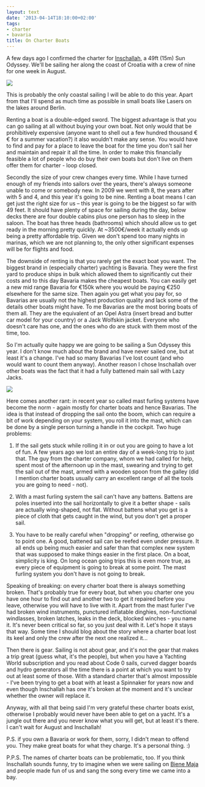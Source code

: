```yaml
---
layout: text
date: '2013-04-14T18:10:00+02:00'
tags:
- charter
- bavaria
title: On Charter Boats
---
```

A few days ago I confirmed the charter for [Inschallah](http://www.inschallah-sailing-team.at/schiff.html), a 49ft  (15m) Sun Odyssey. We'll be sailing her along the coast of Croatia with a crew of nine for one week in August.

![](http://media.tumblr.com/7e1e3b81c6376037faf580c1567b4820/tumblr_inline_ml96d2gMmv1qcydz0.jpg)

This is probably the only coastal sailing I will be able to do this year. Apart from that I'll spend as much time as possible in small boats like Lasers on the lakes around Berlin.

Renting a boat is a double-edged sword. The biggest advantage is that you can go sailing at all without buying your own boat. Not only would that be prohibitively expensive (anyone want to shell out a few hundred thousand €€ for a summer vacation?) it also wouldn't make any sense. You would have to find and pay for a place to leave the boat for the time you don't sail her and maintain and repair it all the time. In order to make this financially feasible a lot of people who do buy their own boats but don't live on them offer them for charter - loop closed.

Secondly the size of your crew changes every time. While I have turned enough of my friends into sailors over the years,  there's always someone unable to come or somebody new. In 2009 we went with 8, the years after with 5 and 4, and this year it's going to be nine. Renting a boat means I can get just the right size for us – this year is going to be the biggest so far with 49 feet. It should have plenty of space for sailing during the day, below decks there are four double cabins plus one person has to sleep in the saloon. The boat has three heads (bathrooms) which should allow us to get ready in the morning pretty quickly. At ~3500€/week it actually ends up being a pretty affordable trip. Given we don't spend too many nights in marinas, which we are not planning to, the only other significant expenses will be for flights and food.

The downside of renting is that you rarely get the exact boat you want. The biggest brand in (especially charter) yachting is Bavaria. They were the first yard to produce ships in bulk which allowed them to significantly cut their costs and to this day Bavaria makes the cheapest boats. You can easily get a new mid range Bavaria for €150k where you would be paying €250 elsewhere for the same size. Then again you get what you pay for, so Bavarias are usually not the highest production quality and lack some of the details other boats might have. To me Bavarias are the most boring boats of them all. They are the equivalent of an Opel Astra (insert bread and butter car model for your country) or a Jack Wolfskin jacket. Everyone who doesn't care has one, and the ones who do are stuck with them most of the time, too.

So I'm actually quite happy we are going to be sailing a Sun Odyssey this year. I don't know much about the brand and have never sailed one, but at least it's a change. I've had so many Bavarias I've lost count (and who would want to count them anyway). Another reason I chose Inschallah over other boats was the fact that it had a fully battened main sail with Lazy Jacks.

![](http://media.tumblr.com/1a5604eeff27cbfdfd04576c80573e86/tumblr_inline_ml96doRVHT1qcydz0.jpg)

Here comes another rant: in recent year so called mast furling systems have become the norm - again mostly for charter boats and hence Bavarias. The idea is that instead of dropping the sail onto the boom, which can require a bit of work depending on your system, you roll it into the mast, which can be done by a single person turning a handle in the cockpit. Two huge problems:

1. If the sail gets stuck while rolling it in or out you are going to have a lot of fun. A few years ago we lost an entire day of a week-long trip to just that. The guy from the charter company, whom we had called for help, spent most of the afternoon up in the mast, swearing and trying to get the sail out of the mast, armed with a wooden spoon from the galley (did I mention charter boats usually carry an excellent range of all the tools you are going to need - not).

2. With a mast furling system the sail can't have any battens. Battens are poles inserted into the sail horizontally to give it a better shape - sails are actually wing-shaped, not flat. Without battens what you get is a piece of cloth that gets caught in the wind, but you don't get a proper sail.

3. You have to be really careful when "dropping" or reefing, otherwise go to point one. A good, battened sail can be reefed even under pressure. It all ends up being much easier and safer than that complex new system that was supposed to make things easier in the first place. On a boat, simplicity is king. On long ocean going trips this is even more true, as every piece of equipment is going to break at some point. The mast furling system you don't have is not going to break.

Speaking of breaking: on every charter boat there is always something broken. That's probably true for every boat, but when you charter one you have one hour to find out and another two to get it repaired before you leave, otherwise you will have to live with it. Apart from the mast furler I've had broken wind instruments, punctured inflatable dinghies, non-functional windlasses, broken latches, leaks in the deck, blocked winches - you name it. It's never been critical so far, so you just deal with it. Let's hope it stays that way. Some time I should blog about the story where a charter boat lost its keel and only the crew after the next one realized it...

Then there is gear. Sailing is not about gear, and it's not the gear that makes a trip great (guess what, it's the people), but when you have a Yachting World subscription and you read about Code 0 sails, curved dagger boards and hydro generators all the time there is a point at which you want to try out at least some of those. With a standard charter that's almost impossible - I've been trying to get a boat with at least a Spinnaker for years now and even though Inschallah has one it's broken at the moment and it's unclear whether the owner will replace it.

Anyway, with all that being said I'm very grateful these charter boats exist, otherwise I probably would never have been able to get on a yacht. It's a jungle out there and you never know what you will get, but at least it's there. I can't wait for August and Inschallah!

P.S. if you own a Bavaria or work for them, sorry, I didn't mean to offend you. They make great boats for what they charge. It's a personal thing. :)

P.P.S. The names of charter boats can be problematic, too. If you think Inschallah sounds funny, try to imagine when we were sailing on [Biene Maja](http://youtu.be/lyXkXKBQ_9o) and people made fun of us and sang the song every time we came into a bay.
